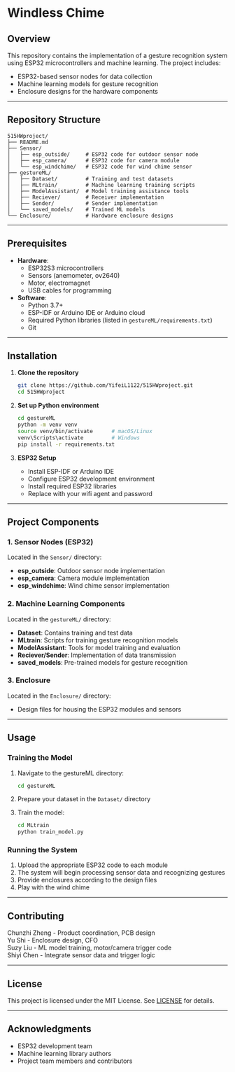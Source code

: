 # Windless Chime

## Overview
This repository contains the implementation of a gesture recognition system using ESP32 microcontrollers and machine learning. The project includes:
- ESP32-based sensor nodes for data collection
- Machine learning models for gesture recognition
- Enclosure designs for the hardware components

---

## Repository Structure
```
515HWproject/
├── README.md
├── Sensor/
│   ├── esp_outside/     # ESP32 code for outdoor sensor node
│   ├── esp_camera/      # ESP32 code for camera module
│   └── esp_windchime/   # ESP32 code for wind chime sensor
├── gestureML/
│   ├── Dataset/         # Training and test datasets
│   ├── MLtrain/         # Machine learning training scripts
│   ├── ModelAssistant/  # Model training assistance tools
│   ├── Reciever/        # Receiver implementation
│   ├── Sender/          # Sender implementation
│   └── saved_models/    # Trained ML models
└── Enclosure/           # Hardware enclosure designs
```

---

## Prerequisites
- **Hardware**: 
  - ESP32S3 microcontrollers
  - Sensors (anemometer, ov2640)
  - Motor, electromagnet
  - USB cables for programming
- **Software**:
  - Python 3.7+
  - ESP-IDF or Arduino IDE or Arduino cloud
  - Required Python libraries (listed in `gestureML/requirements.txt`)
  - Git

---

## Installation

1. **Clone the repository**  
   ```bash
   git clone https://github.com/YifeiL1122/515HWproject.git
   cd 515HWproject
   ```

2. **Set up Python environment**  
   ```bash
   cd gestureML
   python -m venv venv
   source venv/bin/activate      # macOS/Linux
   venv\Scripts\activate         # Windows
   pip install -r requirements.txt
   ```

3. **ESP32 Setup**
   - Install ESP-IDF or Arduino IDE
   - Configure ESP32 development environment
   - Install required ESP32 libraries
   - Replace with your wifi agent and password

---

## Project Components

### 1. Sensor Nodes (ESP32)
Located in the `Sensor/` directory:
- **esp_outside**: Outdoor sensor node implementation
- **esp_camera**: Camera module implementation
- **esp_windchime**: Wind chime sensor implementation

### 2. Machine Learning Components
Located in the `gestureML/` directory:
- **Dataset**: Contains training and test data
- **MLtrain**: Scripts for training gesture recognition models
- **ModelAssistant**: Tools for model training and evaluation
- **Reciever/Sender**: Implementation of data transmission
- **saved_models**: Pre-trained models for gesture recognition

### 3. Enclosure
Located in the `Enclosure/` directory:
- Design files for housing the ESP32 modules and sensors

---

## Usage

### Training the Model
1. Navigate to the gestureML directory:
   ```bash
   cd gestureML
   ```

2. Prepare your dataset in the `Dataset/` directory

3. Train the model:
   ```bash
   cd MLtrain
   python train_model.py
   ```

### Running the System
1. Upload the appropriate ESP32 code to each module
2. The system will begin processing sensor data and recognizing gestures
3. Provide enclosures according to the design files
4. Play with the wind chime

---

## Contributing

Chunzhi Zheng - Product coordination, PCB design  
Yu Shi - Enclosure design, CFO  
Suzy Liu - ML model training, motor/camera trigger code  
Shiyi Chen - Integrate sensor data and trigger logic  

---

## License
This project is licensed under the MIT License. See [LICENSE](LICENSE) for details.

---

## Acknowledgments
- ESP32 development team
- Machine learning library authors
- Project team members and contributors
